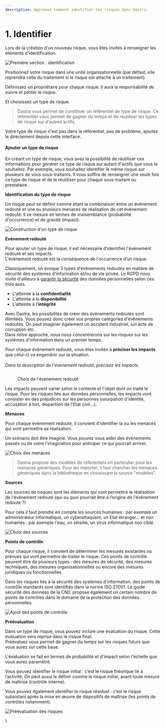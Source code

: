 ```yaml
---
description: Apprenez comment identifier les risques dans Dastra.
---
```


# 1. Identifier

Lors de la création d'un nouveau risque, vous êtes invités à renseigner les éléments d'identification.

![Première section : identification](https://static.dastra.eu/richtextbackoffice/78996f15-de65-4d9d-b42e-9db1982a83c7/image.png)

Positionnez votre risque dans une unité organisationnelle (par défaut, elle reprendra celle du traitement si le risque est attaché à un traitement).

Définissez un propriétaire pour chaque risque. Il aura la responsabilité de suivre et piloter le risque.

Et choisissez un type de risque.

> Dastra vous permet de constituer un référentiel de type de risque. Ce référentiel vous permet de gagner du temps et de réutiliser les types de risque sur d'autres actifs.

Votre type de risque n'est pas dans le référentiel, pas de problème, ajoutez le directement depuis cette interface.

#### Ajouter un type de risque <a href="#ajouter-un-type-de-risque" id="ajouter-un-type-de-risque"></a>

En créant un type de risque, vous avez la possibilité de réutiliser ces informations pour générer ce type de risque sur autant d'actifs que vous le souhaitez. Par exemple, vous souhaitez identifier le même risque sur plusieurs de vous sous-traitants. Il vous suffira de renseigner une seule fois ce type de risque et de le réutiliser pour chaque sous-traitant ou prestataire.

**Identification du type de risque**

Un risque peut se définir comme étant la combinaison entre un évènement redouté et une ou plusieurs menaces de réalisation de cet évènement redouté. Il se mesure en termes de vraisemblance (probabilité d'occurrence) et de gravité (impact).

![Construction d'un type de risque](https://static.dastra.eu/richtextbackoffice/3b7f30a4-b9d3-4a01-af3c-269cdbb242b9/image.png)

**Evènement redouté**

Pour ajouter un type de risque, il est nécessaire d'identifier l'évènement redouté et ses impacts.\
L'évènement redouté est la conséquence de l'occurrence d'un risque.

Classiquement, on évoque 3 types d'évènements redoutés en matière de sécurité des systèmes d'information et/ou de vie privée. Le RGPD nous invite d'ailleurs à [garantir la sécurité](https://eur-lex.europa.eu/legal-content/FR/TXT/?uri=CELEX%3A32016R0679#d1e3428-1-1) des données personnelles selon ces trois axes.

* L'atteinte à la **confidentialité**
* L'atteinte à la **disponibilité**
* L'atteinte à l'**intégrité**

Avec Dastra, les possibilités de créer des évènements redoutés sont illimitées. Vous pouvez donc créer vos propres catégories d'évènements redoutés. On peut imaginer également un accident industriel, iun acte de corruption etc.\
Dans notre approche, nous nous concentrerons sur les risques sur les systèmes d'information dans un premier temps.

Pour chaque évènement redouté, vous êtes invités à **préciser les impacts** que celui-ci va engendrer sur la situation.\
\
_Dans la description de l'évenement redouté, précisez les impacts_.

<figure><img src="https://static.dastra.eu/richtextbackoffice/9c4c57e5-0051-4a89-b259-0fbf6dc66cab/image.png" alt=""><figcaption><p>Choix de l'évènement redouté</p></figcaption></figure>

Les impacts peuvent varier selon le contexte et l'objet dont on traite le risque. Pour les risques liés aux données personnelles, les impacts vont consister en des préjudices sur les personnes (usurpation d'identité, accusation à tort, disparition de l'Etat civil...).

**Menaces**

Pour chaque évènement redouté, il convient d'identifier la ou les menaces qui vont permettre sa réalisation.

Un scénario doit être imaginé. Vous pouvez vous aider des évènements passés ou de votre l'imagination pour anticiper ce qui pourrait arriver.

![Choix des menaces](https://static.dastra.eu/richtextbackoffice/b246b597-189b-4c37-a185-4baff38da515/image.png)

> Dastra propose des modèles de référentiels en particulier pour les menaces génériques. Pour les importer, il faut chercher les menaces génériques dans la bibliothèque en choisissant la source "modèles".

**Sources**

Les sources de risques sont les éléments qui vont permettre la réalisation de l'évènement redouté (qui ou quoi pourrait être à l’origine de l'évènement redouté ?)

Pour cela il faut prendre en compte les sources humaines : par exemple un administrateur informatique, un cyberattaquant, un Etat étranger... et non humaines : par exemple l'eau, un séisme, un virus informatique non ciblé.

![Choix des sources](https://static.dastra.eu/richtextbackoffice/46bf2632-b74d-433c-9269-825b654de481/image.png)

**Points de contrôle**

Pour chaque risque, il convient de déterminer les mesures existantes ou prévues qui vont permettre de traiter le risque. Ces points de contrôle peuvent être de plusieurs types : des mesures de sécurité, des mesures techniques, des mesures organisationnelles ou encore des mesures juridiques ou fonctionnelles.

Dans les risques liés à la sécurité des systèmes d'information, des points de contrôle standards sont identifiés dans la norme ISO 27001. Le guide sécurité des données de la CNIL propose également un certain nombre de points de contrôles dans le domaine de la protection des données personnelles.

![Ajout des points de contrôle](https://static.dastra.eu/richtextbackoffice/aef7c85f-92b5-4c5f-9cb9-17b300b8758c/image.png)

**Préévaluation**

Dans un type de risque, vous pouvez inclure une évaluation du risque. Cette évaluation sera reprise dans le risque final.\
Préévaluez vous permet de gagner du temps sur les risques futurs que vous aurez sur cette base.

L'évaluation se fait en termes de probabilité et d'impact selon l'échelle que vous aurez paramétré.

Vous pouvez identifier le risque initial : c’est le risque théorique lié à l’activité. On peut aussi le définir comme le risque initial, avant toute mesure de maîtrise (contrôle interne).

Vous pouvez également identifier le risque résiduel : c’est le risque subsistant après la mise en œuvre de dispositifs de maîtrise (les points de contrôles notamment).

![Préévaluation des risques](https://static.dastra.eu/richtextbackoffice/4a223534-de99-4208-9361-fefbf838557b/image.png)

\


